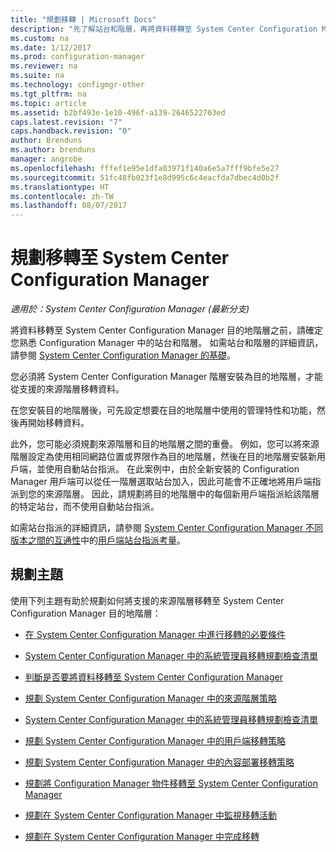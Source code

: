 ```yaml
---
title: "規劃移轉 | Microsoft Docs"
description: "先了解站台和階層，再將資料移轉至 System Center Configuration Manager 目的地階層。"
ms.custom: na
ms.date: 1/12/2017
ms.prod: configuration-manager
ms.reviewer: na
ms.suite: na
ms.technology: configmgr-other
ms.tgt_pltfrm: na
ms.topic: article
ms.assetid: b2bf493e-1e10-496f-a139-2646522703ed
caps.latest.revision: "7"
caps.handback.revision: "0"
author: Brenduns
ms.author: brenduns
manager: angrobe
ms.openlocfilehash: fffef1e95e1dfa03971f140a6e5a7fff9bfe5e27
ms.sourcegitcommit: 51fc48fb023f1e8d995c6c4eacfda7dbec4d0b2f
ms.translationtype: HT
ms.contentlocale: zh-TW
ms.lasthandoff: 08/07/2017
---
```

# <a name="plan-for-migration-to-system-center-configuration-manager"></a>規劃移轉至 System Center Configuration Manager

*適用於：System Center Configuration Manager (最新分支)*

將資料移轉至 System Center Configuration Manager 目的地階層之前，請確定您熟悉 Configuration Manager 中的站台和階層。 如需站台和階層的詳細資訊，請參閱 [System Center Configuration Manager 的基礎](../../core/understand/fundamentals.md)。  

 您必須將 System Center Configuration Manager 階層安裝為目的地階層，才能從支援的來源階層移轉資料。  

 在您安裝目的地階層後，可先設定想要在目的地階層中使用的管理特性和功能，然後再開始移轉資料。  

 此外，您可能必須規劃來源階層和目的地階層之間的重疊。 例如，您可以將來源階層設定為使用相同網路位置或界限作為目的地階層，然後在目的地階層安裝新用戶端，並使用自動站台指派。 在此案例中，由於全新安裝的 Configuration Manager 用戶端可以從任一階層選取站台加入，因此可能會不正確地將用戶端指派到您的來源階層。 因此，請規劃將目的地階層中的每個新用戶端指派給該階層的特定站台，而不使用自動站台指派。  

 如需站台指派的詳細資訊，請參閱 [System Center Configuration Manager 不同版本之間的互通性](../../core/plan-design/hierarchy/interoperability-between-different-versions.md)中的[用戶端站台指派考量](../../core/plan-design/hierarchy/interoperability-between-different-versions.md#BKMK_SupConfigSiteAssignment)。  

## <a name="plan-topics"></a>規劃主題  
 使用下列主題有助於規劃如何將支援的來源階層移轉至 System Center Configuration Manager 目的地階層：

-   [在 System Center Configuration Manager 中進行移轉的必要條件](../../core/migration/prerequisites-for-migration.md)  

-   [System Center Configuration Manager 中的系統管理員移轉規劃檢查清單](../../core/migration/administrator-checklists-for-migration-planning.md)  

-   [判斷是否要將資料移轉至 System Center Configuration Manager](../../core/migration/determine-whether-to-migrate-data.md)  

-   [規劃 System Center Configuration Manager 中的來源階層策略](../../core/migration/planning-a-source-hierarchy-strategy.md)  

-   [System Center Configuration Manager 中的系統管理員移轉規劃檢查清單](../../core/migration/administrator-checklists-for-migration-planning.md)  

-   [規劃 System Center Configuration Manager 中的用戶端移轉策略](../../core/migration/planning-a-client-migration-strategy.md)  

-   [規劃 System Center Configuration Manager 中的內容部署移轉策略](../../core/migration/planning-a-content-deployment-migration-strategy.md)  

-   [規劃將 Configuration Manager 物件移轉至 System Center Configuration Manager](../../core/migration/planning-for-the-migration-of-objects.md)  

-   [規劃在 System Center Configuration Manager 中監視移轉活動](../../core/migration/planning-to-monitor-migration-activity.md)  

-   [規劃在 System Center Configuration Manager 中完成移轉](../../core/migration/planning-to-complete-migration.md)  
